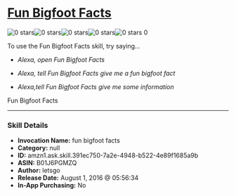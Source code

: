 # [Fun Bigfoot Facts](http://alexa.amazon.com/#skills/amzn1.ask.skill.391ec750-7a2e-4948-b522-4e89f1685a9b)
![0 stars](../../images/ic_star_border_black_18dp_1x.png)![0 stars](../../images/ic_star_border_black_18dp_1x.png)![0 stars](../../images/ic_star_border_black_18dp_1x.png)![0 stars](../../images/ic_star_border_black_18dp_1x.png)![0 stars](../../images/ic_star_border_black_18dp_1x.png) 0

To use the Fun Bigfoot Facts skill, try saying...

* *Alexa, open Fun Bigfoot Facts*

* *Alexa, tell Fun Bigfoot Facts give me a fun bigfoot fact*

* *Alexa,tell Fun Bigfoot Facts give me some information*

Fun Bigfoot Facts

***

### Skill Details

* **Invocation Name:** fun bigfoot facts
* **Category:** null
* **ID:** amzn1.ask.skill.391ec750-7a2e-4948-b522-4e89f1685a9b
* **ASIN:** B01J6PGMZQ
* **Author:** letsgo
* **Release Date:** August 1, 2016 @ 05:56:34
* **In-App Purchasing:** No
